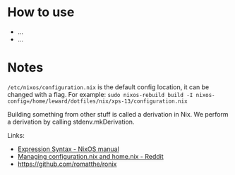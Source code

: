 # How to use

 * ...
 * ...

# Notes

`/etc/nixos/configuration.nix` is the default config location, it can be changed with a flag. 
For example: `sudo nixos-rebuild build -I nixos-config=/home/leward/dotfiles/nix/xps-13/configuration.nix`

Building something from other stuff is called a derivation in Nix. We perform a derivation by calling stdenv.mkDerivation.

Links: 

 - [Expression Syntax - NixOS manual](https://nixos.org/nix/manual/#sec-expression-syntax)
 - [Managing configuration.nix and home.nix - Reddit](https://www.reddit.com/r/NixOS/comments/ec3je7/managing_configurationnix_and_homenix/)
 - https://github.com/romatthe/ronix